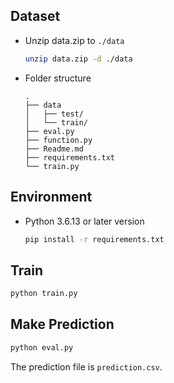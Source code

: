 ## Dataset
- Unzip data.zip to `./data`
    ```sh
    unzip data.zip -d ./data
    ```
- Folder structure
    ```
    .
    ├── data
    │   ├── test/
    │   └── train/
    ├── eval.py
    ├── function.py
    ├── Readme.md
    ├── requirements.txt
    └── train.py
    ```

## Environment
- Python 3.6.13 or later version
    ```sh
    pip install -r requirements.txt
    ```

## Train
```sh
python train.py
```

## Make Prediction
```sh
python eval.py
```
The prediction file is `prediction.csv`.
